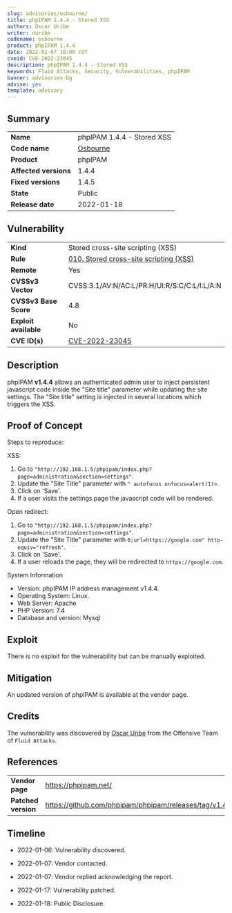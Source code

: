 ```yaml
---
slug: advisories/osbourne/
title: phpIPAM 1.4.4 - Stored XSS
authors: Oscar Uribe
writer: ouribe
codename: osbourne
product: phpIPAM 1.4.4
date: 2022-01-07 10:00 COT
cveid: CVE-2022-23045
description: phpIPAM 1.4.4 - Stored XSS
keywords: Fluid Attacks, Security, Vulnerabilities, phpIPAM
banner: advisories-bg
advise: yes
template: advisory
---
```


## Summary

|                       |                                                        |
|-----------------------|--------------------------------------------------------|
| **Name**              | phpIPAM 1.4.4 - Stored XSS                             |
| **Code name**         | [Osbourne](https://en.wikipedia.org/wiki/Ozzy_Osbourne)|
| **Product**           | phpIPAM                                                |
| **Affected versions** | 1.4.4                                                  |
| **Fixed versions**    | 1.4.5                                                  |
| **State**             | Public                                                 |
| **Release date**      | 2022-01-18                                             |

## Vulnerability

|                       |                                                                  |
|-----------------------|------------------------------------------------------------------|
| **Kind**              | Stored cross-site scripting (XSS)                                |
| **Rule**              | [010. Stored cross-site scripting (XSS)](https://docs.fluidattacks.com/criteria/vulnerabilities/010)   |
| **Remote**            | Yes                                                              |
| **CVSSv3 Vector**     | CVSS:3.1/AV:N/AC:L/PR:H/UI:R/S:C/C:L/I:L/A:N                     |
| **CVSSv3 Base Score** | 4.8                                                              |
| **Exploit available** | No                                                               |
| **CVE ID(s)**         | [CVE-2022-23045](https://cve.mitre.org/cgi-bin/cvename.cgi?name=CVE-2022-23045)                                               |

## Description

phpIPAM **v1.4.4** allows an authenticated admin user to inject
persistent javascript code inside the "Site title" parameter while updating
the site settings. The "Site title" setting is injected in several
locations which triggers the XSS.

## Proof of Concept

Steps to reproduce:

XSS:

1. Go to `"http://192.168.1.5/phpipam/index.php?page=administration&section=settings"`.
2. Update the "Site Title" parameter with `" autofocus onfocus=alert(1)>`.
3. Click on 'Save'.
4. If a user visits the settings page the javascript code will be rendered.

Open redirect:

1. Go to `"http://192.168.1.5/phpipam/index.php?page=administration&section=settings"`.
2. Update the "Site Title" parameter with `0;url=https://google.com" http-equiv="refresh"`.
3. Click on 'Save'.
4. If a user reloads the page, they will be redirected to `https://google.com`.

System Information

- Version: phpIPAM IP address management v1.4.4.
- Operating System: Linux.
- Web Server: Apache
- PHP Version: 7.4
- Database and version: Mysql

## Exploit

There is no exploit for the vulnerability but can be manually exploited.

## Mitigation

An updated version of phpIPAM is available at the vendor page.

## Credits

The vulnerability was discovered by [Oscar
Uribe](https://co.linkedin.com/in/oscar-uribe-londo%C3%B1o-0b6534155) from the Offensive
Team of  `Fluid Attacks`.

## References

|                     |                                                                 |
|---------------------|-----------------------------------------------------------------|
| **Vendor page**     | <https://phpipam.net/>                                          |
| **Patched version** | <https://github.com/phpipam/phpipam/releases/tag/v1.4.5>        |

## Timeline

- 2022-01-06: Vulnerability discovered.

- 2022-01-07: Vendor contacted.

- 2022-01-07: Vendor replied acknowledging the report.

- 2022-01-17: Vulnerability patched.

- 2022-01-18: Public Disclosure.
